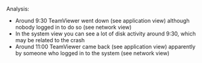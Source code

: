 Analysis:
- Around 9:30 TeamViewer went down (see application view) although nobody logged in to do so (see network view)
- In the system view you can see a lot of disk activity around 9:30, which may be related to the crash
- Around 11:00 TeamViewer came back (see application view) apparently by someone who logged in to the system (see network view)


